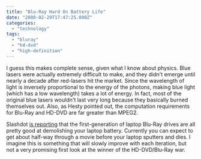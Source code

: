 ```yaml
---
title: "Blu-Ray Hard On Battery Life"
date: "2008-02-29T17:47:25.000Z"
categories: 
  - "technology"
tags: 
  - "bluray"
  - "hd-dvd"
  - "high-definition"
---
```


I guess this makes complete sense, given what I know about physics. Blue lasers were actually extremely difficult to make, and they didn't emerge until nearly a decade after red-lasers hit the market. Since the wavelength of light is inversely proportional to the energy of the photons, making blue light (which has a low wavelength) takes a lot of energy. In fact, most of the original blue lasers wouldn't last very long because they basically burned themselves out. Also, as Hesty pointed out, the computation requirements for Blu-Ray and HD-DVD are far greater than MPEG2.

Slashdot [is reporting](http://hardware.slashdot.org/hardware/08/02/29/1359207.shtml) that the first-generation of laptop Blu-Ray drives are all pretty good at demolishing your laptop battery. Currently you can expect to get about half-way through a movie before your laptop sputters and dies. I imagine this is something that will slowly improve with each iteration, but not a very promising first look at the winner of the HD-DVD/Blu-Ray war.
